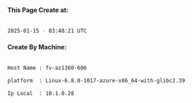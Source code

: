 
   
#### This Page Create at:

```bash

2025-01-15 - 03:48:21 UTC

```

#### Create By Machine:

```bash

Host Name : fv-az1360-606

platform  : Linux-6.8.0-1017-azure-x86_64-with-glibc2.39

Ip Local  : 10.1.0.28

```

